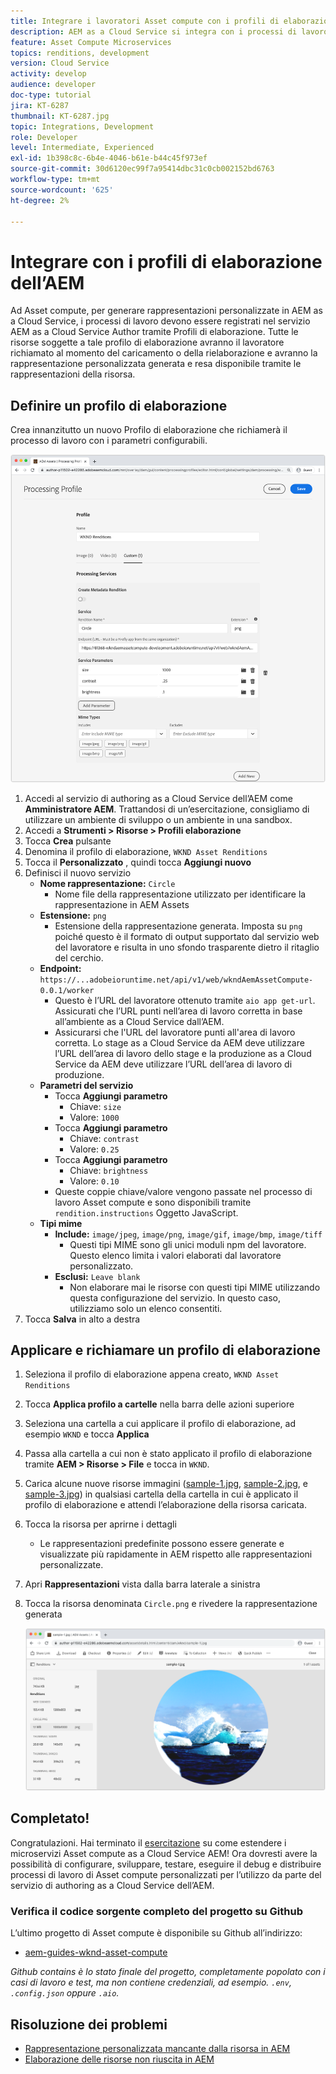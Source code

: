 ```yaml
---
title: Integrare i lavoratori Asset compute con i profili di elaborazione AEM
description: AEM as a Cloud Service si integra con i processi di lavoro Asset compute implementati in Adobe I/O Runtime tramite i Profili elaborazione AEM Assets. I Profili di elaborazione sono configurati nel servizio Author in modo da elaborare specifiche risorse tramite processi di lavoro personalizzati e archiviare i file generati da tali processi di lavoro come rappresentazioni delle risorse.
feature: Asset Compute Microservices
topics: renditions, development
version: Cloud Service
activity: develop
audience: developer
doc-type: tutorial
jira: KT-6287
thumbnail: KT-6287.jpg
topic: Integrations, Development
role: Developer
level: Intermediate, Experienced
exl-id: 1b398c8c-6b4e-4046-b61e-b44c45f973ef
source-git-commit: 30d6120ec99f7a95414dbc31c0cb002152bd6763
workflow-type: tm+mt
source-wordcount: '625'
ht-degree: 2%

---
```


# Integrare con i profili di elaborazione dell’AEM

Ad Asset compute, per generare rappresentazioni personalizzate in AEM as a Cloud Service, i processi di lavoro devono essere registrati nel servizio AEM as a Cloud Service Author tramite Profili di elaborazione. Tutte le risorse soggette a tale profilo di elaborazione avranno il lavoratore richiamato al momento del caricamento o della rielaborazione e avranno la rappresentazione personalizzata generata e resa disponibile tramite le rappresentazioni della risorsa.

## Definire un profilo di elaborazione

Crea innanzitutto un nuovo Profilo di elaborazione che richiamerà il processo di lavoro con i parametri configurabili.

![Profilo di elaborazione](./assets/processing-profiles/new-processing-profile.png)

1. Accedi al servizio di authoring as a Cloud Service dell’AEM come __Amministratore AEM__. Trattandosi di un’esercitazione, consigliamo di utilizzare un ambiente di sviluppo o un ambiente in una sandbox.
1. Accedi a __Strumenti > Risorse > Profili elaborazione__
1. Tocca __Crea__ pulsante
1. Denomina il profilo di elaborazione, `WKND Asset Renditions`
1. Tocca il __Personalizzato__ , quindi tocca __Aggiungi nuovo__
1. Definisci il nuovo servizio
   + __Nome rappresentazione:__ `Circle`
      + Nome file della rappresentazione utilizzato per identificare la rappresentazione in AEM Assets
   + __Estensione:__ `png`
      + Estensione della rappresentazione generata. Imposta su `png` poiché questo è il formato di output supportato dal servizio web del lavoratore e risulta in uno sfondo trasparente dietro il ritaglio del cerchio.
   + __Endpoint:__ `https://...adobeioruntime.net/api/v1/web/wkndAemAssetCompute-0.0.1/worker`
      + Questo è l’URL del lavoratore ottenuto tramite `aio app get-url`. Assicurati che l’URL punti nell’area di lavoro corretta in base all’ambiente as a Cloud Service dall’AEM.
      + Assicurarsi che l&#39;URL del lavoratore punti all&#39;area di lavoro corretta. Lo stage as a Cloud Service da AEM deve utilizzare l’URL dell’area di lavoro dello stage e la produzione as a Cloud Service da AEM deve utilizzare l’URL dell’area di lavoro di produzione.
   + __Parametri del servizio__
      + Tocca __Aggiungi parametro__
         + Chiave: `size`
         + Valore: `1000`
      + Tocca __Aggiungi parametro__
         + Chiave: `contrast`
         + Valore: `0.25`
      + Tocca __Aggiungi parametro__
         + Chiave: `brightness`
         + Valore: `0.10`
      + Queste coppie chiave/valore vengono passate nel processo di lavoro Asset compute e sono disponibili tramite `rendition.instructions` Oggetto JavaScript.
   + __Tipi mime__
      + __Include:__ `image/jpeg`, `image/png`, `image/gif`, `image/bmp`, `image/tiff`
         + Questi tipi MIME sono gli unici moduli npm del lavoratore. Questo elenco limita i valori elaborati dal lavoratore personalizzato.
      + __Esclusi:__ `Leave blank`
         + Non elaborare mai le risorse con questi tipi MIME utilizzando questa configurazione del servizio. In questo caso, utilizziamo solo un elenco consentiti.
1. Tocca __Salva__ in alto a destra

## Applicare e richiamare un profilo di elaborazione

1. Seleziona il profilo di elaborazione appena creato, `WKND Asset Renditions`
1. Tocca __Applica profilo a cartelle__ nella barra delle azioni superiore
1. Seleziona una cartella a cui applicare il profilo di elaborazione, ad esempio `WKND` e tocca __Applica__
1. Passa alla cartella a cui non è stato applicato il profilo di elaborazione tramite __AEM > Risorse > File__ e tocca in `WKND`.
1. Carica alcune nuove risorse immagini ([sample-1.jpg](../assets/samples/sample-1.jpg), [sample-2.jpg](../assets/samples/sample-2.jpg), e [sample-3.jpg](../assets/samples/sample-3.jpg)) in qualsiasi cartella della cartella in cui è applicato il profilo di elaborazione e attendi l’elaborazione della risorsa caricata.
1. Tocca la risorsa per aprirne i dettagli
   + Le rappresentazioni predefinite possono essere generate e visualizzate più rapidamente in AEM rispetto alle rappresentazioni personalizzate.
1. Apri __Rappresentazioni__ vista dalla barra laterale a sinistra
1. Tocca la risorsa denominata `Circle.png` e rivedere la rappresentazione generata

   ![Rappresentazione generata](./assets/processing-profiles/rendition.png)

## Completato!

Congratulazioni. Hai terminato il [esercitazione](../overview.md) su come estendere i microservizi Asset compute as a Cloud Service AEM! Ora dovresti avere la possibilità di configurare, sviluppare, testare, eseguire il debug e distribuire processi di lavoro di Asset compute personalizzati per l’utilizzo da parte del servizio di authoring as a Cloud Service dell’AEM.

### Verifica il codice sorgente completo del progetto su Github

L’ultimo progetto di Asset compute è disponibile su Github all’indirizzo:

+ [aem-guides-wknd-asset-compute](https://github.com/adobe/aem-guides-wknd-asset-compute)

_Github contains è lo stato finale del progetto, completamente popolato con i casi di lavoro e test, ma non contiene credenziali, ad esempio. `.env`, `.config.json` oppure `.aio`._

## Risoluzione dei problemi

+ [Rappresentazione personalizzata mancante dalla risorsa in AEM](../troubleshooting.md#custom-rendition-missing-from-asset)
+ [Elaborazione delle risorse non riuscita in AEM](../troubleshooting.md#asset-processing-fails)
